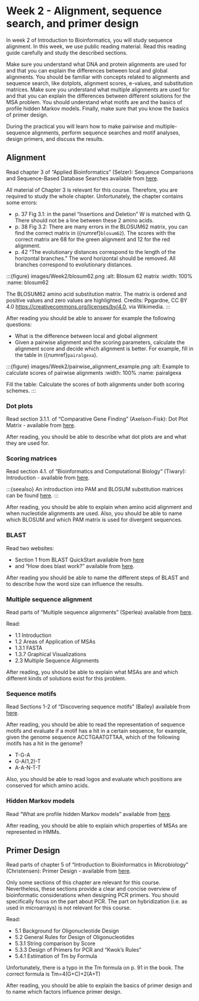 # Week 2 - Alignment, sequence search, and primer design

In week 2 of Introduction to Bioinformatics, you will study sequence alignment.
In this week, we use public reading material.
Read this reading guide carefully and study the described sections.

Make sure you understand what DNA and protein alignments are used for and that you can explain the differences between local and global alignments.
You should be familiar with concepts related to alignments and sequence search, like dotplots, alignment scores, e-values, and substitution matrices.
Make sure you understand what multiple alignments are used for and that you can explain the differences between different solutions for the MSA problem.
You should understand what motifs are and the basics of profile hidden Markov models.
Finally, make sure that you know the basics of primer design.

During the practical you will learn how to make pairwise and multiple-sequence alignments, perform sequence searches and motif analyses, design primers, and discuss the results.

## Alignment

Read chapter 3 of “Applied Bioinformatics” (Selzer):
Sequence Comparisons and Sequence-Based Database Searches available from [here](https://link-springer-com.ezproxy.library.wur.nl/content/pdf/10.1007/978-3-319-68301-0_3.pdf).

All material of Chapter 3 is relevant for this course.
Therefore, you are required to study the whole chapter.
Unfortunately, the chapter contains some errors:
* p. 37 Fig 3.1: in the panel “Insertions and Deletion” W is matched with Q. There should not be a line between these 2 amino acids.
* p. 38 Fig 3.2: There are many errors in the BLOSUM62 matrix, you can find the correct matrix in ({numref}`blosum62`). The scores with the correct matrix are 68 for the green alignment and 12 for the red alignment.
* p. 42 “The evolutionary distances correspond to the length of the horizontal branches.” The word horizontal should be removed. All branches correspond to evolutionary distances.

:::{figure} images/Week2/blosum62.png
:alt: Blosum 62 matrix
:width: 100%
:name: blosum62

The BLOSUM62 amino acid substitution matrix.
The matrix is ordered and positive values and zero values are highlighted.
Credits: Ppgardne, CC BY 4.0 https://creativecommons.org/licenses/by/4.0, via Wikimedia.
:::

After reading you should be able to answer for example the following questions:
* What is the difference between local and global alignment
* Given a pairwise alignment and the scoring parameters, calculate the alignment score and decide which alignment is better. For example, fill in the table in ({numref}`pairalgexa`).

:::{figure} images/Week2/pairwise_alignment_example.png
:alt: Example to calculate scores of pairwise alignments
:width: 100%
:name: pairalgexa

Fill the table: Calculate the scores of both alignments under both scoring schemes.
:::


### Dot plots

Read section 3.1.1. of “Comparative Gene Finding” (Axelson-Fisk): Dot Plot Matrix - available from [here](https://link-springer-com.ezproxy.library.wur.nl/content/pdf/10.1007%2F978-1-4471-6693-1_3.pdf).

After reading, you should be able to describe what dot plots are and what they are used for.

### Scoring matrices

Read section 4.1. of “Bioinformatics and Computational Biology” (Tiwary): Introduction - available from [here](https://link-springer-com.ezproxy.library.wur.nl/content/pdf/10.1007/978-981-16-4241-8_4.pdf).

:::{seealso}
An introduction into PAM and BLOSUM substitution matrices can be found [here](https://www.youtube.com/watch?v=68lF71zEUF8).
:::

After reading, you should be able to explain when amino acid alignment and when nucleotide alignments are used.
Also, you should be able to name which BLOSUM and which PAM matrix is used for divergent sequences.

### BLAST

Read two websites:
* Section 1 from BLAST QuickStart available from [here](https://www.ncbi.nlm.nih.gov/books/NBK1734/)
* and “How does blast work?” available from [here](https://resources.qiagenbioinformatics.com/manuals/clcgenomicsworkbench/current/index.php?manual=How_does_BLAST_work.html).

After reading you should be able to name the different steps of BLAST and to describe how the word size can influence the results.

### Multiple sequence alignment

Read parts of “Multiple sequence alignments” (Sperlea) available from [here](https://link-springer-com.ezproxy.library.wur.nl/content/pdf/10.1007/978-3-662-64473-7.pdf).

Read:
* 1.1 Introduction
* 1.2 Areas of Application of MSAs
* 1.3.1 FASTA
* 1.3.7 Graphical Visualizations
* 2.3 Multiple Sequence Alignments

After reading, you should be able to explain what MSAs are and which different kinds of solutions exist for this problem.

### Sequence motifs

Read Sections 1-2 of “Discovering sequence motifs” (Bailey) available from [here](https://link-springer-com.ezproxy.library.wur.nl/content/pdf/10.1007/978-1-59745-514-5_17.pdf).

After reading, you should be able to read the representation of sequence motifs and evaluate if a motif has a hit in a certain sequence, for example, given the genome sequence ACCTGAATGTTAA, which of the following motifs has a hit in the genome?

* T-G-A
* G-A(1,2)-T
* A-A-N-T-T

Also, you should be able to read logos and evaluate which positions are conserved for which amino acids.

### Hidden Markov models

Read “What are profile hidden Markov models” available from [here](https://www.ebi.ac.uk/training/online/courses/pfam-creating-protein-families/what-are-profile-hidden-markov-models-hmms/).

After reading, you should be able to explain which properties of MSAs are represented in HMMs.

## Primer Design
Read parts of chapter 5 of “Introduction to Bioinformatics in Microbiology” (Christensen): Primer Design - available from [here](https://link-springer-com.ezproxy.library.wur.nl/content/pdf/10.1007/978-3-319-99280-8_5.pdf).

Only some sections of this chapter are relevant for this course.
Nevertheless, these sections provide a clear and concise overview of bioinformatic considerations when designing PCR primers.
You should specifically focus on the part about PCR.
The part on hybridization (i.e. as used in microarrays) is not relevant for this course.

Read:
* 5.1 Background for Oligonucleotide Design
* 5.2 General Rules for Design of Oligonucleotides
* 5.3.1 String comparison by Score
* 5.3.3 Design of Primers for PCR and “Kwok’s Rules”
* 5.4.1 Estimation of Tm by Formula

Unfortunately, there is a typo in the Tm formula on p. 91 in the book.
The correct formula is Tm=4(G+C)+2(A+T)

After reading, you should be able to explain the basics of primer design and to name which factors influence primer design.
